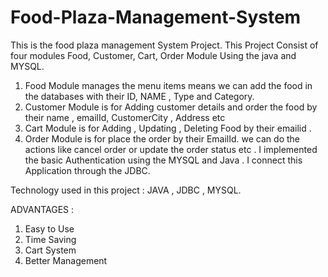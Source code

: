 # Food-Plaza-Management-System
This is the food plaza management System Project. This Project Consist of four modules  Food, Customer, Cart, Order Module Using the java and MYSQL.
1) Food Module manages the menu items means we can add the food in the databases with their ID, NAME , Type and Category.
2) Customer Module is for Adding customer details and order the food by their name , emailId, CustomerCity , Address etc 
3) Cart Module is for Adding , Updating , Deleting Food by their  emailid .
4) Order Module is for place the order by their EmailId. we can do the actions like cancel order or update the order status etc .
I implemented the basic Authentication using the MYSQL and Java . I connect this Application through the JDBC.

Technology used in this project : JAVA , JDBC , MYSQL.

ADVANTAGES  :
1) Easy to Use
2) Time Saving
3) Cart System
4) Better Management
   

